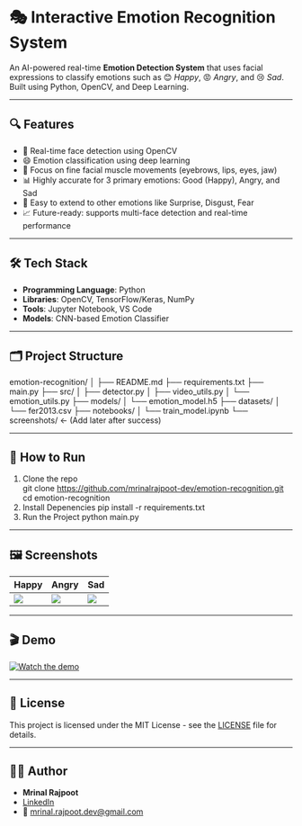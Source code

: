 # 🎭 Interactive Emotion Recognition System

An AI-powered real-time **Emotion Detection System** that uses facial expressions to classify emotions such as 😊 *Happy*, 😡 *Angry*, and 😢 *Sad*. Built using Python, OpenCV, and Deep Learning.

---

## 🔍 Features

- 🎥 Real-time face detection using OpenCV  
- 😄 Emotion classification using deep learning  
- 🎯 Focus on fine facial muscle movements (eyebrows, lips, eyes, jaw)  
- 📊 Highly accurate for 3 primary emotions: Good (Happy), Angry, and Sad  
- 🧠 Easy to extend to other emotions like Surprise, Disgust, Fear  
- 📈 Future-ready: supports multi-face detection and real-time performance

---

## 🛠️ Tech Stack

- **Programming Language**: Python  
- **Libraries**: OpenCV, TensorFlow/Keras, NumPy  
- **Tools**: Jupyter Notebook, VS Code  
- **Models**: CNN-based Emotion Classifier

---

## 🗂️ Project Structure

emotion-recognition/
│
├── README.md
├── requirements.txt
├── main.py
├── src/
│   ├── detector.py
│   ├── video_utils.py
│   └── emotion_utils.py
├── models/
│   └── emotion_model.h5
├── datasets/
│   └── fer2013.csv
├── notebooks/
│   └── train_model.ipynb
└── screenshots/  ← (Add later after success)

---


## 🚀 How to Run

1. Clone the repo  
   git clone https://github.com/mrinalrajpoot-dev/emotion-recognition.git
   cd emotion-recognition
2. Install Depenencies
   pip install -r requirements.txt
3. Run the Project
   python main.py

---

## 🖼️ Screenshots

| Happy | Angry | Sad |
|-------|-------|-----|
| ![](screenshots/happy.png) | ![](screenshots/angry.png) | ![](screenshots/sad.png) |

---

## 🎬 Demo

[![Watch the demo](https://img.youtube.com/vi/YOUR_VIDEO_ID/0.jpg)](https://www.youtube.com/watch?v=YOUR_VIDEO_ID)

---

## 📄 License

This project is licensed under the MIT License - see the [LICENSE](LICENSE) file for details.

---

## 👨‍💻 Author

- **Mrinal Rajpoot**  
- [LinkedIn](https://www.linkedin.com/in/mrinal-rajput-38606a247)  
- 📧 mrinal.rajpoot.dev@gmail.com  






